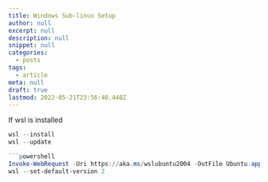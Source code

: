 ```yaml
---
title: Windows Sub-linux Setup
author: null
excerpt: null
description: null
snippet: null
categories:
  - posts
tags:
  - article
meta: null
draft: true
lastmod: 2022-05-21T23:56:40.448Z
---
```


If wsl is installed 

```powershell
wsl --install
wsl --update

```powershell
Invoke-WebRequest -Uri https://aka.ms/wslubuntu2004 -OutFile Ubuntu.appx -UseBasicParsing
wsl --set-default-version 2
```
